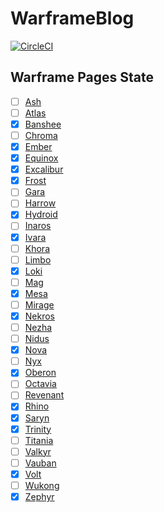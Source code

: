 # WarframeBlog
[![CircleCI](https://circleci.com/gh/warframeblog/warframeblog/tree/develop.svg?style=svg)](https://circleci.com/gh/warframeblog/warframeblog/tree/develop)

## Warframe Pages State
- [ ] [Ash](https://warframeblog.com/warframes/ash/ "Warframe Ash")
- [ ] [Atlas](https://warframeblog.com/warframes/atlas/ "Warframe Atlas")
- [X] [Banshee](https://warframeblog.com/warframes/banshee/ "Warframe Banshee")
- [ ] [Chroma](https://warframeblog.com/warframes/chroma/ "Warframe Chroma")
- [X] [Ember](https://warframeblog.com/warframes/ember/ "Warframe Ember")
- [X] [Equinox](https://warframeblog.com/warframes/equinox/ "Warframe Equinox")
- [x] [Excalibur](https://warframeblog.com/warframes/excalibur/ "Warframe Excalibur")
- [X] [Frost](https://warframeblog.com/warframes/frost/ "Warframe Frost")
- [ ] [Gara](https://warframeblog.com/warframes/gara/ "Warframe Gara")
- [ ] [Harrow](https://warframeblog.com/warframes/harrow/ "Warframe Harrow")
- [X] [Hydroid](https://warframeblog.com/warframes/hydroid/ "Warframe Hydroid")
- [ ] [Inaros](https://warframeblog.com/warframes/inaros/ "Warframe Inaros")
- [X] [Ivara](https://warframeblog.com/warframes/ivara/ "Warframe Ivara")
- [ ] [Khora](https://warframeblog.com/warframes/khora/ "Warframe Khora")
- [ ] [Limbo](https://warframeblog.com/warframes/limbo/ "Warframe Limbo")
- [X] [Loki](https://warframeblog.com/warframes/loki/ "Warframe Loki")
- [ ] [Mag](https://warframeblog.com/warframes/mag/ "Warframe Mag")
- [X] [Mesa](https://warframeblog.com/warframes/mesa/ "Warframe Mesa")
- [ ] [Mirage](https://warframeblog.com/warframes/mirage/ "Warframe Mirage")
- [X] [Nekros](https://warframeblog.com/warframes/nekros/ "Warframe Nekros")
- [ ] [Nezha](https://warframeblog.com/warframes/nezha/ "Warframe Nezha")
- [ ] [Nidus](https://warframeblog.com/warframes/nidus/ "Warframe Nidus")
- [X] [Nova](https://warframeblog.com/warframes/nova/ "Warframe Nova")
- [ ] [Nyx](https://warframeblog.com/warframes/nyx/ "Warframe Nyx")
- [X] [Oberon](https://warframeblog.com/warframes/oberon/ "Warframe Oberon")
- [ ] [Octavia](https://warframeblog.com/warframes/octavia/ "Warframe Octavia")
- [ ] [Revenant](https://warframeblog.com/warframes/revenant/ "Warframe Revenant")
- [X] [Rhino](https://warframeblog.com/warframes/rhino/ "Warframe Rhino")
- [X] [Saryn](https://warframeblog.com/warframes/saryn/ "Warframe Saryn")
- [X] [Trinity](https://warframeblog.com/warframes/trinity/ "Warframe Trinity")
- [ ] [Titania](https://warframeblog.com/warframes/titania/ "Warframe Titania")
- [ ] [Valkyr](https://warframeblog.com/warframes/valkyr/ "Warframe Valkyr")
- [ ] [Vauban](https://warframeblog.com/warframes/vauban/ "Warframe Vauban")
- [X] [Volt](https://warframeblog.com/warframes/volt/ "Warframe Volt")
- [ ] [Wukong](https://warframeblog.com/warframes/wukong/ "Warframe Wukong")
- [X] [Zephyr](https://warframeblog.com/warframes/zephyr/ "Warframe Zephyr")